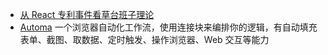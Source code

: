 - [从 React 专利事件看草台班子理论](https://www.zhihu.com/question/65491011/answer/2700413148)
- [Automa](https://automa.site)  一个浏览器自动化工作流，使用连接块来编排你的逻辑，有自动填充表单、截图、取数据、定时触发、操作浏览器、Web 交互等能力